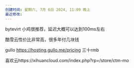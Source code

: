 ```yaml
---
创建时间: 星期六, 7月 6日 2024, 11:09 晚上
最近修改: 
---
```

bytevirt 小鸡很推荐，延迟大概可以达到100ms左右


酷雪云性价比非常高，很多年付几块钱


gullo   https://hosting.gullo.me/pricing
三十rmb




喜欢云https://xihuancloud.com/index.php?rp=/store/ctm-mo